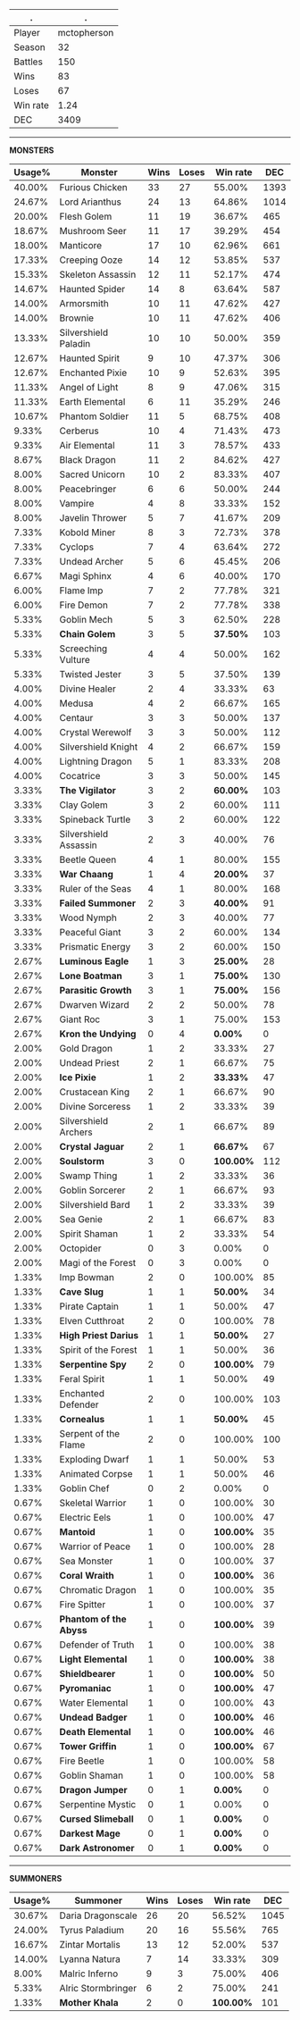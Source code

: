 .|.
|-|-
Player|mctopherson
Season|32
Battles|150
Wins|83
Loses|67
Win rate|1.24
DEC|3409

---
**MONSTERS**

Usage%|Monster|Wins|Loses|Win rate|DEC|
-|-|-|-|-|-|
40.00%|Furious Chicken|33|27|55.00%|1393|
24.67%|Lord Arianthus|24|13|64.86%|1014|
20.00%|Flesh Golem|11|19|36.67%|465|
18.67%|Mushroom Seer|11|17|39.29%|454|
18.00%|Manticore|17|10|62.96%|661|
17.33%|Creeping Ooze|14|12|53.85%|537|
15.33%|Skeleton Assassin|12|11|52.17%|474|
14.67%|Haunted Spider|14|8|63.64%|587|
14.00%|Armorsmith|10|11|47.62%|427|
14.00%|Brownie|10|11|47.62%|406|
13.33%|Silvershield Paladin|10|10|50.00%|359|
12.67%|Haunted Spirit|9|10|47.37%|306|
12.67%|Enchanted Pixie|10|9|52.63%|395|
11.33%|Angel of Light|8|9|47.06%|315|
11.33%|Earth Elemental|6|11|35.29%|246|
10.67%|Phantom Soldier|11|5|68.75%|408|
9.33%|Cerberus|10|4|71.43%|473|
9.33%|Air Elemental|11|3|78.57%|433|
8.67%|Black Dragon|11|2|84.62%|427|
8.00%|Sacred Unicorn|10|2|83.33%|407|
8.00%|Peacebringer|6|6|50.00%|244|
8.00%|Vampire|4|8|33.33%|152|
8.00%|Javelin Thrower|5|7|41.67%|209|
7.33%|Kobold Miner|8|3|72.73%|378|
7.33%|Cyclops|7|4|63.64%|272|
7.33%|Undead Archer|5|6|45.45%|206|
6.67%|Magi Sphinx|4|6|40.00%|170|
6.00%|Flame Imp|7|2|77.78%|321|
6.00%|Fire Demon|7|2|77.78%|338|
5.33%|Goblin Mech|5|3|62.50%|228|
5.33%|**Chain Golem**|3|5|**37.50%**|103|
5.33%|Screeching Vulture|4|4|50.00%|162|
5.33%|Twisted Jester|3|5|37.50%|139|
4.00%|Divine Healer|2|4|33.33%|63|
4.00%|Medusa|4|2|66.67%|165|
4.00%|Centaur|3|3|50.00%|137|
4.00%|Crystal Werewolf|3|3|50.00%|112|
4.00%|Silvershield Knight|4|2|66.67%|159|
4.00%|Lightning Dragon|5|1|83.33%|208|
4.00%|Cocatrice|3|3|50.00%|145|
3.33%|**The Vigilator**|3|2|**60.00%**|103|
3.33%|Clay Golem|3|2|60.00%|111|
3.33%|Spineback Turtle|3|2|60.00%|122|
3.33%|Silvershield Assassin|2|3|40.00%|76|
3.33%|Beetle Queen|4|1|80.00%|155|
3.33%|**War Chaang**|1|4|**20.00%**|37|
3.33%|Ruler of the Seas|4|1|80.00%|168|
3.33%|**Failed Summoner**|2|3|**40.00%**|91|
3.33%|Wood Nymph|2|3|40.00%|77|
3.33%|Peaceful Giant|3|2|60.00%|134|
3.33%|Prismatic Energy|3|2|60.00%|150|
2.67%|**Luminous Eagle**|1|3|**25.00%**|28|
2.67%|**Lone Boatman**|3|1|**75.00%**|130|
2.67%|**Parasitic Growth**|3|1|**75.00%**|156|
2.67%|Dwarven Wizard|2|2|50.00%|78|
2.67%|Giant Roc|3|1|75.00%|153|
2.67%|**Kron the Undying**|0|4|**0.00%**|0|
2.00%|Gold Dragon|1|2|33.33%|27|
2.00%|Undead Priest|2|1|66.67%|75|
2.00%|**Ice Pixie**|1|2|**33.33%**|47|
2.00%|Crustacean King|2|1|66.67%|90|
2.00%|Divine Sorceress|1|2|33.33%|39|
2.00%|Silvershield Archers|2|1|66.67%|89|
2.00%|**Crystal Jaguar**|2|1|**66.67%**|67|
2.00%|**Soulstorm**|3|0|**100.00%**|112|
2.00%|Swamp Thing|1|2|33.33%|36|
2.00%|Goblin Sorcerer|2|1|66.67%|93|
2.00%|Silvershield Bard|1|2|33.33%|39|
2.00%|Sea Genie|2|1|66.67%|83|
2.00%|Spirit Shaman|1|2|33.33%|54|
2.00%|Octopider|0|3|0.00%|0|
2.00%|Magi of the Forest|0|3|0.00%|0|
1.33%|Imp Bowman|2|0|100.00%|85|
1.33%|**Cave Slug**|1|1|**50.00%**|34|
1.33%|Pirate Captain|1|1|50.00%|47|
1.33%|Elven Cutthroat|2|0|100.00%|78|
1.33%|**High Priest Darius**|1|1|**50.00%**|27|
1.33%|Spirit of the Forest|1|1|50.00%|36|
1.33%|**Serpentine Spy**|2|0|**100.00%**|79|
1.33%|Feral Spirit|1|1|50.00%|49|
1.33%|Enchanted Defender|2|0|100.00%|103|
1.33%|**Cornealus**|1|1|**50.00%**|45|
1.33%|Serpent of the Flame|2|0|100.00%|100|
1.33%|Exploding Dwarf|1|1|50.00%|53|
1.33%|Animated Corpse|1|1|50.00%|46|
1.33%|Goblin Chef|0|2|0.00%|0|
0.67%|Skeletal Warrior|1|0|100.00%|30|
0.67%|Electric Eels|1|0|100.00%|47|
0.67%|**Mantoid**|1|0|**100.00%**|35|
0.67%|Warrior of Peace|1|0|100.00%|28|
0.67%|Sea Monster|1|0|100.00%|37|
0.67%|**Coral Wraith**|1|0|**100.00%**|36|
0.67%|Chromatic Dragon|1|0|100.00%|35|
0.67%|Fire Spitter|1|0|100.00%|37|
0.67%|**Phantom of the Abyss**|1|0|**100.00%**|39|
0.67%|Defender of Truth|1|0|100.00%|38|
0.67%|**Light Elemental**|1|0|**100.00%**|38|
0.67%|**Shieldbearer**|1|0|**100.00%**|50|
0.67%|**Pyromaniac**|1|0|**100.00%**|47|
0.67%|Water Elemental|1|0|100.00%|43|
0.67%|**Undead Badger**|1|0|**100.00%**|46|
0.67%|**Death Elemental**|1|0|**100.00%**|46|
0.67%|**Tower Griffin**|1|0|**100.00%**|67|
0.67%|Fire Beetle|1|0|100.00%|58|
0.67%|Goblin Shaman|1|0|100.00%|58|
0.67%|**Dragon Jumper**|0|1|**0.00%**|0|
0.67%|Serpentine Mystic|0|1|0.00%|0|
0.67%|**Cursed Slimeball**|0|1|**0.00%**|0|
0.67%|**Darkest Mage**|0|1|**0.00%**|0|
0.67%|**Dark Astronomer**|0|1|**0.00%**|0|

---
**SUMMONERS**

Usage%|Summoner|Wins|Loses|Win rate|DEC|
-|-|-|-|-|-|
30.67%|Daria Dragonscale|26|20|56.52%|1045|
24.00%|Tyrus Paladium|20|16|55.56%|765|
16.67%|Zintar Mortalis|13|12|52.00%|537|
14.00%|Lyanna Natura|7|14|33.33%|309|
8.00%|Malric Inferno|9|3|75.00%|406|
5.33%|Alric Stormbringer|6|2|75.00%|241|
1.33%|**Mother Khala**|2|0|**100.00%**|101|
